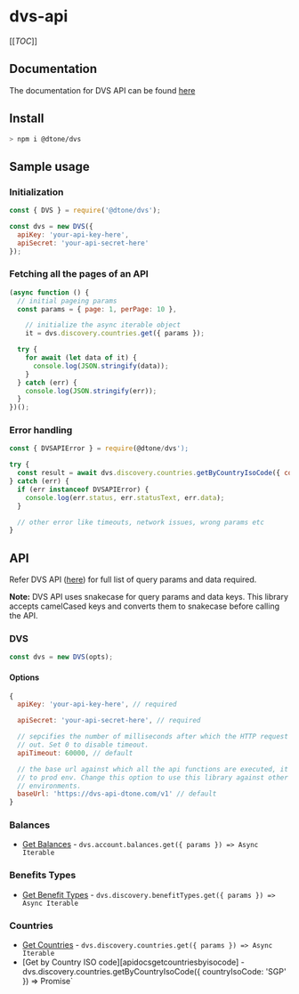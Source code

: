 # dvs-api

[[_TOC_]]

## Documentation
The documentation for DVS API can be found [here][apidocs]

## Install
```bash
> npm i @dtone/dvs
```

## Sample usage

### Initialization
```javascript
const { DVS } = require('@dtone/dvs');

const dvs = new DVS({
  apiKey: 'your-api-key-here',
  apiSecret: 'your-api-secret-here'
});
```

### Fetching all the pages of an API
```javascript
(async function () {
  // initial pageing params
  const params = { page: 1, perPage: 10 },

    // initialize the async iterable object
    it = dvs.discovery.countries.get({ params });

  try {
    for await (let data of it) {
      console.log(JSON.stringify(data));
    }
  } catch (err) {
    console.log(JSON.stringify(err));
  }
})();
```

### Error handling
```javascript
const { DVSAPIError } = require(@dtone/dvs');

try {
  const result = await dvs.discovery.countries.getByCountryIsoCode({ countryIsoCode: 'SGP' });
} catch (err) {
  if (err instanceof DVSAPIError) {
    console.log(err.status, err.statusText, err.data);
  }

  // other error like timeouts, network issues, wrong params etc
}
```

## API
Refer DVS API ([here][apidocs]) for full list of query params and data required.

**Note:** DVS API uses snakecase for query params and data keys. This library
accepts camelCased keys and converts them to snakecase before calling the API.

### DVS
```javascript
const dvs = new DVS(opts);
```

#### Options
```javascript
{
  apiKey: 'your-api-key-here', // required

  apiSecret: 'your-api-secret-here', // required

  // sepcifies the number of milliseconds after which the HTTP request times
  // out. Set 0 to disable timeout.
  apiTimeout: 60000, // default

  // the base url against which all the api functions are executed, it defaults
  // to prod env. Change this option to use this library against other
  // environments.
  baseUrl: 'https://dvs-api-dtone.com/v1' // default
}
```

### Balances
* [Get Balances][apidocsgetbalances] - `dvs.account.balances.get({ params }) => Async Iterable`

### Benefits Types
* [Get Benefit Types][apidocsgetbalances] - `dvs.discovery.benefitTypes.get({ params }) => Async Iterable`

### Countries
* [Get Countries][apidocsgetcountries] - `dvs.discovery.countries.get({ params }) => Async Iterable`
* [Get by Country ISO code][apidocsgetcountriesbyisocode] - dvs.discovery.countries.getByCountryIsoCode({ countryIsoCode: 'SGP' }) => Promise`

[apidocs]: https://dvs-api-doc.dtone.com
[apidocsgetbalances]: https://dvs-api-doc.dtone.com/#tag/Balances/paths/~1balances/get
[apidocsgetbenefits]: https://dvs-api-doc.dtone.com/#tag/Benefits/paths/~1benefit-types/get
[apidocsgetcountries]: https://dvs-api-doc.dtone.com/#tag/Countries/paths/~1countries/get
[apidocsgetcountriesbyisocode: ]: https://dvs-api-doc.dtone.com/#tag/Countries/paths/~1countries~1{country_iso_code}/get
